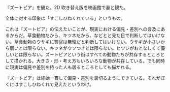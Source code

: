 『ズートピア』を観た。2D 吹き替え版を映画館で妻と観た。

全体に対する印象は「すこしひねくれている」というもの。

これは『ズートピア』の伝えたいことが、現実における偏見・差別への言及にあるからだ。草食動物だから、キツネだから、などとと見た目で判断してはいけない。草食動物のウサギに警官は無理だと判断してはいけない。ウサギが小さいから弱いとは限らない。キツネがウソつきとは限らない。ヒツジがおとなしくて優しいとは限らない。ズートピアという街はすべての動物たちが共存するところとして描かれる。大きさ・形・考え方もいろいろな動物が共存している。でも同時に現実は偏見や差別を持った人も居るところとしても描かれる。

『ズートピア』は終始一貫して偏見・差別を裏切るようにできている。それがぼくにはすこしひねくれて見えたというわけ。
